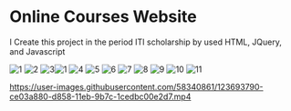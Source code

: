 # Online Courses Website
I Create this project in the period ITI scholarship by used HTML, JQuery, and Javascript

![1](https://user-images.githubusercontent.com/58340861/123694069-22a72380-d859-11eb-8ea0-19d8ceb756cf.PNG)
![2](https://user-images.githubusercontent.com/58340861/123694013-0efbbd00-d859-11eb-9cdc-a6a6f3b1c62f.PNG)
![3](https://user-images.githubusercontent.com/58340861/123693580-867d1c80-d858-11eb-96f2-77273b643ac5.PNG)![1](https://user-images.githubusercontent.com/58340861/123694010-0c996300-d859-11eb-9f18-5f0789e6506c.PNG)
![4](https://user-images.githubusercontent.com/58340861/123693641-998fec80-d858-11eb-9e93-9f3424fbf325.PNG)
![5](https://user-images.githubusercontent.com/58340861/123693671-a44a8180-d858-11eb-98e8-d34551368cc9.PNG)
![6](https://user-images.githubusercontent.com/58340861/123693709-af051680-d858-11eb-8f95-98f496470567.PNG)
![7](https://user-images.githubusercontent.com/58340861/123693722-b5938e00-d858-11eb-9f1b-a0b9ca001929.PNG)
![8](https://user-images.githubusercontent.com/58340861/123693726-b62c2480-d858-11eb-833b-ce42eaabe10c.PNG)
![9](https://user-images.githubusercontent.com/58340861/123693736-b9271500-d858-11eb-938e-a9a91cda62da.PNG)
![10](https://user-images.githubusercontent.com/58340861/123693755-be845f80-d858-11eb-9db7-ee58b9ca5dfe.PNG)
![11](https://user-images.githubusercontent.com/58340861/123693776-c6dc9a80-d858-11eb-96ff-3e058c065bf5.PNG)


https://user-images.githubusercontent.com/58340861/123693790-ce03a880-d858-11eb-9b7c-1cedbc00e2d7.mp4


